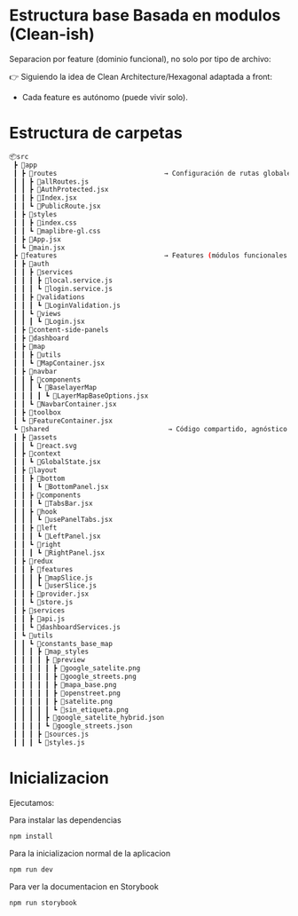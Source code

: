 # Estructura base Basada en modulos (Clean-ish)
Separacion por feature (dominio funcional), no solo por tipo de archivo:

👉 Siguiendo la idea de Clean Architecture/Hexagonal adaptada a front:

- Cada feature es autónomo (puede vivir solo).

# Estructura de carpetas
```bash
📦src
 ┣ 📂app
 ┃ ┣ 📂routes                           → Configuración de rutas globales (protegidas/públicas)
 ┃ ┃ ┣ 📜allRoutes.js
 ┃ ┃ ┣ 📜AuthProtected.jsx
 ┃ ┃ ┣ 📜Index.jsx
 ┃ ┃ ┗ 📜PublicRoute.jsx
 ┃ ┣ 📂styles
 ┃ ┃ ┣ 📜index.css
 ┃ ┃ ┗ 📜maplibre-gl.css
 ┃ ┣ 📜App.jsx
 ┃ ┗ 📜main.jsx
 ┣ 📂features                           → Features (módulos funcionales de la app)
 ┃ ┣ 📂auth
 ┃ ┃ ┣ 📂services
 ┃ ┃ ┃ ┣ 📜local.service.js
 ┃ ┃ ┃ ┗ 📜login.service.js
 ┃ ┃ ┣ 📂validations
 ┃ ┃ ┃ ┗ 📜LoginValidation.js
 ┃ ┃ ┗ 📂views
 ┃ ┃ ┃ ┗ 📜Login.jsx
 ┃ ┣ 📂content-side-panels
 ┃ ┣ 📂dashboard
 ┃ ┣ 📂map
 ┃ ┃ ┣ 📂utils
 ┃ ┃ ┗ 📜MapContainer.jsx
 ┃ ┣ 📂navbar
 ┃ ┃ ┣ 📂components
 ┃ ┃ ┃ ┗ 📂BaselayerMap
 ┃ ┃ ┃ ┃ ┗ 📜LayerMapBaseOptions.jsx
 ┃ ┃ ┗ 📜NavbarContainer.jsx
 ┃ ┣ 📂toolbox                      
 ┃ ┗ 📜FeatureContainer.jsx
 ┗ 📂shared                              → Código compartido, agnóstico al dominio
 ┃ ┣ 📂assets
 ┃ ┃ ┗ 📜react.svg
 ┃ ┣ 📂context
 ┃ ┃ ┗ 📜GlobalState.jsx
 ┃ ┣ 📂layout
 ┃ ┃ ┣ 📂bottom
 ┃ ┃ ┃ ┗ 📜BottomPanel.jsx
 ┃ ┃ ┣ 📂components
 ┃ ┃ ┃ ┗ 📜TabsBar.jsx
 ┃ ┃ ┣ 📂hook
 ┃ ┃ ┃ ┗ 📜usePanelTabs.jsx
 ┃ ┃ ┣ 📂left
 ┃ ┃ ┃ ┗ 📜LeftPanel.jsx
 ┃ ┃ ┗ 📂right
 ┃ ┃ ┃ ┗ 📜RightPanel.jsx
 ┃ ┣ 📂redux
 ┃ ┃ ┣ 📂features
 ┃ ┃ ┃ ┣ 📜mapSlice.js
 ┃ ┃ ┃ ┗ 📜userSlice.js
 ┃ ┃ ┣ 📜provider.jsx
 ┃ ┃ ┗ 📜store.js
 ┃ ┣ 📂services
 ┃ ┃ ┣ 📜api.js
 ┃ ┃ ┗ 📜dashboardServices.js
 ┃ ┗ 📂utils
 ┃ ┃ ┗ 📂constants_base_map
 ┃ ┃ ┃ ┣ 📂map_styles
 ┃ ┃ ┃ ┃ ┣ 📂preview
 ┃ ┃ ┃ ┃ ┃ ┣ 📜google_satelite.png
 ┃ ┃ ┃ ┃ ┃ ┣ 📜google_streets.png
 ┃ ┃ ┃ ┃ ┃ ┣ 📜mapa_base.png
 ┃ ┃ ┃ ┃ ┃ ┣ 📜openstreet.png
 ┃ ┃ ┃ ┃ ┃ ┣ 📜satelite.png
 ┃ ┃ ┃ ┃ ┃ ┗ 📜sin_etiqueta.png
 ┃ ┃ ┃ ┃ ┣ 📜google_satelite_hybrid.json
 ┃ ┃ ┃ ┃ ┗ 📜google_streets.json
 ┃ ┃ ┃ ┣ 📜sources.js
 ┃ ┃ ┃ ┗ 📜styles.js
```



# Inicializacion

Ejecutamos:

Para instalar las dependencias
```bash
npm install
```

Para la inicializacion normal de la aplicacion
```bash
npm run dev
```
Para ver la documentacion en Storybook
```bash
npm run storybook
```